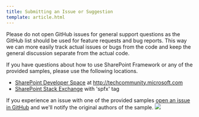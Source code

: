 ```yaml
---
title: Submitting an Issue or Suggestion
template: article.html
---
```


Please do not open GitHub issues for general support questions as the GitHub list should be used for feature requests and bug reports. This way we can more easily track actual issues or bugs from the code and keep the general discussion separate from the actual code.

If you have questions about how to use SharePoint Framework or any of the provided samples, please use the following locations.

* [SharePoint Developer Space](http://aka.ms/SPPnP-Community) at http://techcommunity.microsoft.com
* [SharePoint Stack Exchange](http://sharepoint.stackexchange.com/) with 'spfx' tag

If you experience an issue with one of the provided samples [open an issue in GitHub](https://github.com/SharePoint/sp-dev-fx-webparts/issues) and we'll notify the original authors of the sample.
<img src="https://telemetry.sharepointpnp.com/sp-dev-fx-webparts/docs/contributing/issues" />